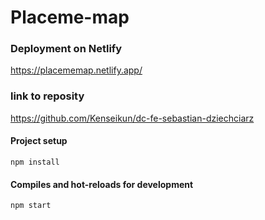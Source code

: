 # Placeme-map

### Deployment on Netlify

https://placememap.netlify.app/

### link to reposity
https://github.com/Kenseikun/dc-fe-sebastian-dziechciarz

#### Project setup
```
npm install
```
#### Compiles and hot-reloads for development
```
npm start